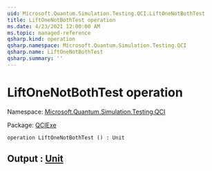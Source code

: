```yaml
---
uid: Microsoft.Quantum.Simulation.Testing.QCI.LiftOneNotBothTest
title: LiftOneNotBothTest operation
ms.date: 4/23/2021 12:00:00 AM
ms.topic: managed-reference
qsharp.kind: operation
qsharp.namespace: Microsoft.Quantum.Simulation.Testing.QCI
qsharp.name: LiftOneNotBothTest
qsharp.summary: ''
---
```


# LiftOneNotBothTest operation

Namespace: [Microsoft.Quantum.Simulation.Testing.QCI](xref:Microsoft.Quantum.Simulation.Testing.QCI)

Package: [QCIExe](https://nuget.org/packages/QCIExe)




```qsharp
operation LiftOneNotBothTest () : Unit
```


## Output : [Unit](xref:microsoft.quantum.qsharp.valueliterals#unit-literal)

